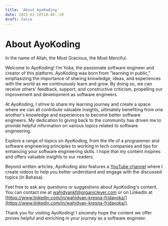```yaml
---
title: 'About AyoKoding'
date: 2025-02-18T18:40::10
draft: false
---
```


# About AyoKoding

In the name of Allah, the Most Gracious, the Most Merciful.

Welcome to AyoKoding! I'm Yoka, the passionate software engineer and creator of this platform. AyoKoding was born from "learning in public," emphasizing the importance of sharing knowledge, ideas, and experiences with the world as we continuously learn and grow. By doing so, we can receive others' feedback, support, and constructive criticism, propelling our improvement and development as software engineers.

At AyoKoding, I strive to share my learning journey and create a space where we can all contribute valuable insights, ultimately benefiting from one another's knowledge and experiences to become better software engineers. My dedication to giving back to the community has driven me to provide helpful information on various topics related to software engineering.

Explore a range of topics on AyoKoding, from the life of a programmer and software engineering principles to working in tech companies and tips for enhancing your software engineering skills. I hope that my content inspires and offers valuable insights to our readers.

Beyond written articles, AyoKoding also features a [YouTube channel](https://www.youtube.com/ayokoding) where I create videos to help you better understand and engage with the discussed topics (in Bahasa).

Feel free to ask any questions or suggestions about AyoKoding's content. You can contact me at [wahidyankf@organiclever.com](mailto:wahidyankf@organiclever.com) or on LinkedIn at [https://www.linkedin.com/in/wahidyan-kresna-fridayoka/](https://www.linkedin.com/in/wahidyan-kresna-fridayoka/).

Thank you for visiting AyoKoding! I sincerely hope the content we offer proves helpful and enriching in your journey as a software engineer.

